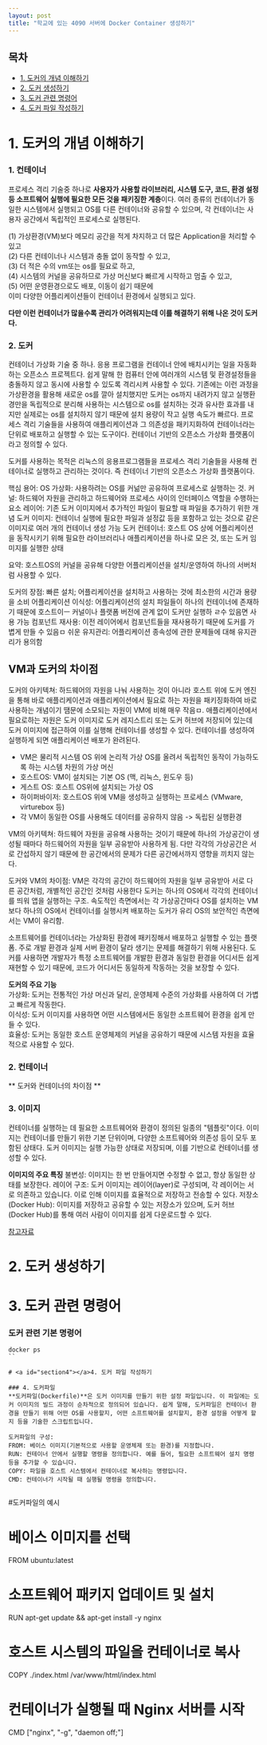 ```yaml
---
layout: post
title: "학교에 있는 4090 서버에 Docker Container 생성하기"
---
```


<h2>목차</h2>
<ul>
  <li><a href="#section1">1. 도커의 개념 이해하기 </a></li>
  <li><a href="#section2">2. 도커 생성하기 </a></li>
  <li><a href="#section3">3. 도커 관련 명령어 </a></li>
  <li><a href="#section4">4. 도커 파일 작성하기
</ul>

# <a id="section1"></a>1. 도커의 개념 이해하기 

### 1. 컨테이너
프로세스 격리 기술중 하나로 **사용자가 사용할 라이브러리, 시스템 도구, 코드, 환경 설정 등 소프트웨어 실행에 필요한 모든 것을 패키징한 계층**이다. 여러 종류의 컨테이너가 동일한 시스템에서 실행되고  OS를 다른 컨테이너와 공유할 수 있으며, 각 컨테이너는 사용자 공간에서 독립적인 프로세스로 실행된다.   

(1) 가상환경(VM)보다 메모리 공간을 적게 차지하고 더 많은 Application을 처리할 수 있고   
(2) 다른 컨테이너나 시스템과 충돌 없이 동작할 수 있고,   
(3) 더 적은 수의 vm또는 os를 필요로 하고,   
(4) 시스템의 커널을 공유하므로 가상 머신보다 빠르게 시작하고 멈출 수 있고,   
(5) 어떤 운영환경으로도 배포, 이동이 쉽기 때문에   
이미 다양한 어플리케이션들이 컨테이너 환경에서 실행되고 있다.   


**다만 이런 컨테이너가 많을수록 관리가 어려워지는데 이를 해결하기 위해 나온 것이 도커다.**


### 2. 도커      
컨테이너 가상화 기술 중 하나.
응용 프로그램을 컨테이너 안에 배치시키는 일을 자동화하는 오픈소스 프로젝트다. 
쉽게 말해 한 컴퓨터 안에 여러개의 시스템 및 환경설정들을 충돌하지 않고 동시에 사용할 수 있도록 격리시켜 사용할 수 있다. 기존에는 이런 과정을 가상환경을 활용해 새로운 os를 깔아 설치했지만 도커는 os까지 내려가지 않고 실행환경만을 독립적으로 분리해 사용하는 시스템으로 os를 설치하는 것과 유사한 효과를 내지만 실제로는 os를 설치하지 않기 때문에 설치 용량이 작고 실행 속도가 빠르다. 
프로세스 격리 기술들을 사용하여 
애플리케이션과 그 의존성을 패키지화하여 컨테이너라는 단위로 배포하고 실행할 수 있는 도구이다. 
컨테이너 기반의 오픈소스 가상화 플랫폼이라고 정의할 수 있다. 

도커를 사용하는 목적은 리눅스의 응용프로그램들을 프로세스 격리 기술들을 사용해 컨테이너로 실행하고 관리하는 것이다. 즉 컨테이너 기반의 오픈소스 가상화 플랫폼이다. 

핵심 용어: 
OS 가상화: 사용하려는 OS를 커넒만 공유하여 프로세스로 실행하는 것. 
커널: 하드웨어 자원을 관리하고 하드웨어와 프로세스 사이의 인터페이스 역할을 수행하는 요소
레이어: 기존 도커 이미지에서 추가적인 파일이 필요할 때 파일을 추가하기 위한 개념
도커 이미지: 컨테이너 실행에 필요한 파일과 설정값 등을 포함하고 있는 것으로 같은 이미지로 여러 개의 컨테이너 생성 가능
도커 컨테이너: 호스트 OS 상에 어플리케이션을 동작시키기 위해 필요한 라이브러리나 애플리케이션을 하나로 모은 것, 또는 도커 임미지를 실행한 상태 

요약: 호스트OS의 커널을 공유해 다양한 어플리케이션을 설치/운영하여 하나의 서버처럼 사용할 수 있다. 

도커의 장점:
빠른 설치; 어플리케이션을 설치하고 사용하는 것에 최소한의 시간과 용량을 소비
어플리케이션 이식성: 어플리케이션의 설치 파일들이 하나의 컨테이너에 존재하기 때문에 호스트이ㅡ 커널이나 플랫폼 버전에 관계 없이 도커만 실행하 ㄹ수 있음면 사용 가능
컴포넌트 재사용: 이전 레이어에서 컴포넌트들을 재사용하기 때문에 도커를 가볍게 만들 수 있음ㅁ
쉬운 유지관리: 어플리케이션 종속성에 관한 문제들에 대해 유지관리가 용의함


## VM과 도커의 차이점 
도커의 아키텍쳐:
하드웨어의 자원을 나눠 사용하는 것이 아니라 호스트 위에 도커 엔진을 통해 바로 애플리케이션과 애플리케이션에서 필요로 하는 자원을 패키징화하여 바로 사용하는 개념이기 땜문에 소모되는 자원이 VM에 비해 매우 작음ㅁ. 애플리케이션에서 필요로하는 자원은 도커 이미지로 도커 레지스트리 또는 도커 허브에 저장되어 있는데 도커 이미지에 접근하여 이를 실행해 컨테이너를 생성할 수 있다. 컨테이너를 생성하여 실행하게 되면 애플리케이션 배포가 완려된다. 

* VM은 물리적 시스템 OS 위에 논리적 가상 OS를 올려서 독립적인 동작이 가능하도록 하는 시스템 차원의 가상 머신
* 호스트OS: VM이 설치되는 기본 OS (맥, 리눅스, 윈도우 등)
* 게스트 OS: 호스트 OS위에 설치되는 가상 OS
* 하이퍼바이저: 호스트OS 위에 VM을 생성하고 실행하는 프로세스 (VMware, virturebox 등)
* 각 VM이 동일한 OS를 사용해도 데이터를 공유하지 않음 -> 독립된 실행환경


VM의 아키텍쳐: 하드웨어 자원을 공유해 사용하는 것이기 때문에 하나의 가상공간이 생성될 때마다 하드웨어의 자원을 일부 공유받아 사용하게 됨. 다만 각각의 가상공간은 서로 간섭하지 않기 때문에 한 공간에서의 문제가 다른 공간에서까지 영향을 끼치지 않는다. 

도커와 VM의 차이점:
VM은 각각의 공간이 하드웨어의 자원을 일부 공유받아 서로 다른 공간처럼, 개별적인 공간인 것처럼 사용한다
도커는 하나의 OS에서 각각의 컨테이너를 띄워 앱을 실행하는 구조. 
속도적인 측면에서는 각 가상공간마다 OS를 설치하는 VM보다 하나의 OS에서 컨테이너를 실행시켜 배포하는 도커가 유리
OS의 보안적인 측면에서는 VM이 유리함. 


소프트웨어를 컨테이너라는 가상화된 환경에 패키징해서 배포하고 실행할 수 있는 플랫폼.
주로 개발 환경과 실제 서버 환경이 달라 생기는 문제를 해결하기 위해 사용된다. 도커를 사용하면 개발자가 특정 소프트웨어를 개발한 환경과 동일한 환경을 어디서든 쉽게 재현할 수 있기 때문에, 코드가 어디서든 동일하게 작동하는 것을 보장할 수 있다. 

**도커의 주요 기능**   
가상화: 도커는 전통적인 가상 머신과 달리, 운영체제 수준의 가상화를 사용하여 더 가볍고 빠르게 작동한다.   
이식성: 도커 이미지를 사용하면 어떤 시스템에서든 동일한 소프트웨어 환경을 쉽게 만들 수 있다.   
효율성: 도커는 동일한 호스트 운영체제의 커널을 공유하기 때문에 시스템 자원을 효율적으로 사용할 수 있다.   

### 2. 컨테이너


** 도커와 컨테이너의 차이점 ** 

### 3. 이미지
컨테이너를 실행하는 데 필요한 소프트웨어와 환경이 정의된 일종의 "템플릿"이다. 이미지는 컨테이너를 만들기 위한 기본 단위이며, 다양한 소프트웨어와 의존성 등이 모두 포함된 상태다. 도커 이미지는 실행 가능한 상태로 저장되며, 이를 기반으로 컨테이너를 생성할 수 있다.

**이미지의 주요 특징**
불변성: 이미지는 한 번 만들어지면 수정할 수 없고, 항상 동일한 상태를 보장한다.
레이어 구조: 도커 이미지는 레이어(layer)로 구성되며, 각 레이어는 서로 의존하고 있습니다. 이로 인해 이미지를 효율적으로 저장하고 전송할 수 있다. 
저장소(Docker Hub): 이미지를 저장하고 공유할 수 있는 저장소가 있으며, 도커 허브(Docker Hub)를 통해 여러 사람이 이미지를 쉽게 다운로드할 수 있다. 

[참고자료](https://www.youtube.com/watch?v=WEcjf6UMzmQ)

# <a id="section2"></a>2. 도커 생성하기


# <a id="section3"></a>3. 도커 관련 명령어


### 도커 관련 기본 명령어

```
docker ps 
``

# <a id="section4"></a>4. 도커 파일 작성하기

### 4. 도커파일
**도커파일(Dockerfile)**은 도커 이미지를 만들기 위한 설정 파일입니다. 이 파일에는 도커 이미지의 빌드 과정이 순차적으로 정의되어 있습니다. 쉽게 말해, 도커파일은 컨테이너 환경을 만들기 위해 어떤 OS를 사용할지, 어떤 소프트웨어를 설치할지, 환경 설정을 어떻게 할지 등을 기술한 스크립트입니다.

도커파일의 구성:
FROM: 베이스 이미지(기본적으로 사용할 운영체제 또는 환경)를 지정합니다.
RUN: 컨테이너 안에서 실행할 명령을 정의합니다. 예를 들어, 필요한 소프트웨어 설치 명령 등을 추가할 수 있습니다.
COPY: 파일을 호스트 시스템에서 컨테이너로 복사하는 명령입니다.
CMD: 컨테이너가 시작될 때 실행될 명령을 정의합니다.


```
#도커파일의 예시
# 베이스 이미지를 선택
FROM ubuntu:latest

# 소프트웨어 패키지 업데이트 및 설치
RUN apt-get update && apt-get install -y nginx

# 호스트 시스템의 파일을 컨테이너로 복사
COPY ./index.html /var/www/html/index.html

# 컨테이너가 실행될 때 Nginx 서버를 시작
CMD ["nginx", "-g", "daemon off;"]
````

